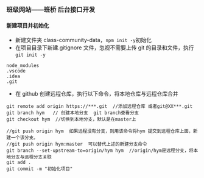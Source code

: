 ### 班级网站——班桥 后台接口开发

#### 新建项目并初始化

- 新建文件夹 class-community-data，`npm init -y`初始化
- 在项目目录下新建.gitignore 文件，忽视不需要上传 git 的目录和文件，执行`git init -y`

```
node_modules
.vscode
.idea
.git
```

- 在 github 创建远程仓库，执行以下命令，将本地仓库与远程仓库合并

```
git remote add origin https://***.git  //添加远程仓库 或者git@XX***.git
git branch hym   // 创建本地分支  git branch查看分支
git checkout hym  //切换到本地分支，默认是在master上

//git push origin hym  如果远程没有分支，则用该命令将hym 提交到远程仓库上面，新建一个该分支。
//git push origin hym:master  可以替代上述的新建分支命令
git branch --set-upstream-to=origin/hym hym  //origin/hym是远程分支，将本地分支与远程分支关联
git add .
git commit -m "初始化项目"
```
